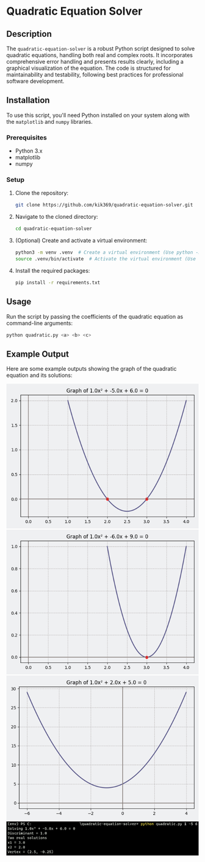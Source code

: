 # Quadratic Equation Solver

## Description

The `quadratic-equation-solver` is a robust Python script designed to solve quadratic equations, handling both real and complex roots. It incorporates comprehensive error handling and presents results clearly, including a graphical visualization of the equation. The code is structured for maintainability and testability, following best practices for professional software development.

## Installation

To use this script, you'll need Python installed on your system along with the `matplotlib` and `numpy` libraries.

### Prerequisites

-   Python 3.x
-   matplotlib
-   numpy

### Setup

1.  Clone the repository:
    ```bash
    git clone https://github.com/kik369/quadratic-equation-solver.git
    ```
2.  Navigate to the cloned directory:
    ```bash
    cd quadratic-equation-solver
    ```
3.  (Optional) Create and activate a virtual environment:
    ```bash
    python3 -m venv .venv  # Create a virtual environment (Use python -m venv .venv on Windows)
    source .venv/bin/activate  # Activate the virtual environment (Use .venv\Scripts\activate on Windows)
    ```
4.  Install the required packages:
    ```bash
    pip install -r requirements.txt
    ```

## Usage

Run the script by passing the coefficients of the quadratic equation as command-line arguments:

```bash
python quadratic.py <a> <b> <c>
```

## Example Output

Here are some example outputs showing the graph of the quadratic equation and its solutions:

![Example 1](https://raw.githubusercontent.com/kik369/quadratic-equation-solver/main/img/Figure_1.png)
![Example 2](https://raw.githubusercontent.com/kik369/quadratic-equation-solver/main/img/Figure_2.png)
![Example 3](https://raw.githubusercontent.com/kik369/quadratic-equation-solver/main/img/Figure_3.png)
![Example 4](https://raw.githubusercontent.com/kik369/quadratic-equation-solver/main/img/Figure_4.png)
